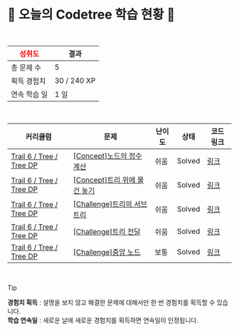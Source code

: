 # 🌲 오늘의 Codetree 학습 현황 🌲

<br />

| <span style="color:red;display:block;text-align:center;"> **성취도**</span> | 결과 |
|---|---|
| 총 문제 수 | 5 |
| 획득 경험치 | 30 / 240 XP |
| 연속 학습 일 | 1 일 |

<br />

|커리큘럼|문제|난이도|상태|코드 링크|
|---|---|---|---|---|
|[Trail 6 / Tree / Tree DP](https://www.codetree.ai/trail-info/intermediate-high/)|[[Concept]노드의 정수 계산](https://www.codetree.ai/trails/complete/curated-cards/intro-calculating-an-integer-for-a-node/)|쉬움|Solved|[링크](https://github.com/leebohm/codetree-TILs/blob/main/250517/%EB%85%B8%EB%93%9C%EC%9D%98%20%EC%A0%95%EC%88%98%20%EA%B3%84%EC%82%B0/calculating-an-integer-for-a-node.cpp)|
|[Trail 6 / Tree / Tree DP](https://www.codetree.ai/trail-info/intermediate-high/)|[[Concept]트리 위에 물건 놓기](https://www.codetree.ai/trails/complete/curated-cards/intro-node-best-count/)|쉬움|Solved|[링크](https://github.com/leebohm/codetree-TILs/blob/main/250517/%ED%8A%B8%EB%A6%AC%20%EC%9C%84%EC%97%90%20%EB%AC%BC%EA%B1%B4%20%EB%86%93%EA%B8%B0/node-best-count.cpp)|
|[Trail 6 / Tree / Tree DP](https://www.codetree.ai/trail-info/intermediate-high/)|[[Challenge]트리의 서브트리](https://www.codetree.ai/trails/complete/curated-cards/challenge-subtree-of-tree/)|쉬움|Solved|[링크](https://github.com/leebohm/codetree-TILs/blob/main/250517/%ED%8A%B8%EB%A6%AC%EC%9D%98%20%EC%84%9C%EB%B8%8C%ED%8A%B8%EB%A6%AC/subtree-of-tree.cpp)|
|[Trail 6 / Tree / Tree DP](https://www.codetree.ai/trail-info/intermediate-high/)|[[Challenge]트리 전달](https://www.codetree.ai/trails/complete/curated-cards/challenge-tree-forwarding/)|쉬움|Solved|[링크](https://github.com/leebohm/codetree-TILs/blob/main/250517/%ED%8A%B8%EB%A6%AC%20%EC%A0%84%EB%8B%AC/tree-forwarding.cpp)|
|[Trail 6 / Tree / Tree DP](https://www.codetree.ai/trail-info/intermediate-high/)|[[Challenge]중앙 노드](https://www.codetree.ai/trails/complete/curated-cards/challenge-median-node/)|보통|Solved|[링크](https://github.com/leebohm/codetree-TILs/blob/main/250517/%EC%A4%91%EC%95%99%20%EB%85%B8%EB%93%9C/median-node.cpp)|


<br />

> [!TIP]
> **경험치 획득** : 설명을 보지 않고 해결한 문제에 대해서만 한 번 경험치를 획득할 수 있습니다.  
> **학습 연속일** : 새로운 날에 새로운 경험치를 획득하면 연속일이 인정됩니다.

